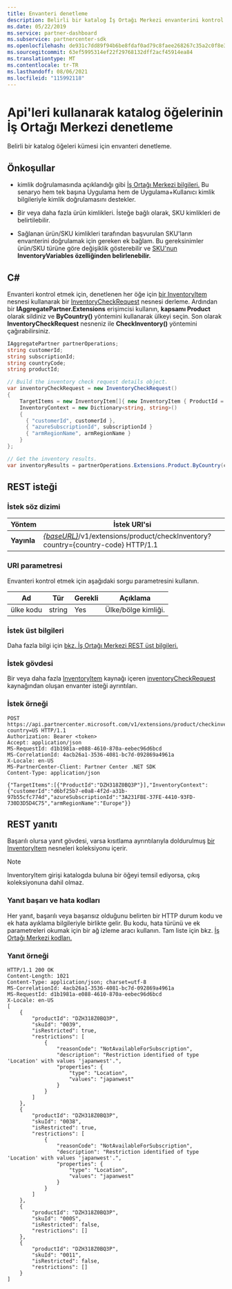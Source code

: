 ```yaml
---
title: Envanteri denetleme
description: Belirli bir katalog İş Ortağı Merkezi envanterini kontrol etmek için api'leri kullanmayı öğrenin. Bir müşterinin ürünlerini veya SKUS'larını belirlemek için bunu yapabiliriz.
ms.date: 05/22/2019
ms.service: partner-dashboard
ms.subservice: partnercenter-sdk
ms.openlocfilehash: de931c7dd89f94b6be8fdaf0ad79c8faee268267c35a2c0f8e38d36b97842f3f
ms.sourcegitcommit: 63ef5995314ef22f29768132dff2acf45914ea84
ms.translationtype: MT
ms.contentlocale: tr-TR
ms.lasthandoff: 08/06/2021
ms.locfileid: "115992118"
---
```

# <a name="check-the-inventory-of-catalog-items-using-partner-center-apis"></a>Api'leri kullanarak katalog öğelerinin İş Ortağı Merkezi denetleme

Belirli bir katalog öğeleri kümesi için envanteri denetleme.

## <a name="prerequisites"></a>Önkoşullar

- kimlik doğrulamasında açıklandığı gibi [İş Ortağı Merkezi bilgileri.](partner-center-authentication.md) Bu senaryo hem tek başına Uygulama hem de Uygulama+Kullanıcı kimlik bilgileriyle kimlik doğrulamasını destekler.

- Bir veya daha fazla ürün kimlikleri. İsteğe bağlı olarak, SKU kimlikleri de belirtilebilir.

- Sağlanan ürün/SKU kimlikleri tarafından başvurulan SKU'ların envanterini doğrulamak için gereken ek bağlam. Bu gereksinimler ürün/SKU türüne göre değişiklik gösterebilir ve [SKU'nun](product-resources.md#sku) **InventoryVariables özelliğinden belirlenebilir.**

## <a name="c"></a>C\#

Envanteri kontrol etmek için, denetlenen her öğe için [bir InventoryItem](product-resources.md#inventoryitem) nesnesi kullanarak bir [InventoryCheckRequest](product-resources.md#inventorycheckrequest) nesnesi derleme. Ardından bir **IAggregatePartner.Extensions** erişimcisi kullanın, **kapsamı Product** olarak sildiniz ve **ByCountry()** yöntemini kullanarak ülkeyi seçin. Son olarak **InventoryCheckRequest** nesneniz ile **CheckInventory()** yöntemini çağırabilirsiniz.

``` csharp
IAggregatePartner partnerOperations;
string customerId;
string subscriptionId;
string countryCode;
string productId;

// Build the inventory check request details object.
var inventoryCheckRequest = new InventoryCheckRequest()
{
    TargetItems = new InventoryItem[]{ new InventoryItem { ProductId = productId } },
    InventoryContext = new Dictionary<string, string>()
    {
      { "customerId", customerId },
      { "azureSubscriptionId", subscriptionId }
      { "armRegionName", armRegionName }
    }
};

// Get the inventory results.
var inventoryResults = partnerOperations.Extensions.Product.ByCountry(countryCode).CheckInventory(inventoryCheckRequest);
```

## <a name="rest-request"></a>REST isteği

### <a name="request-syntax"></a>İstek söz dizimi

| Yöntem   | İstek URI'si                                                                                                                              |
|----------|------------------------------------------------------------------------------------------------------------------------------------------|
| **Yayınla** | [*{baseURL}*](partner-center-rest-urls.md)/v1/extensions/product/checkInventory?country={country-code} HTTP/1.1                        |

### <a name="uri-parameter"></a>URI parametresi

Envanteri kontrol etmek için aşağıdaki sorgu parametresini kullanın.

| Ad                   | Tür     | Gerekli | Açıklama                                                     |
|------------------------|----------|----------|-----------------------------------------------------------------|
| ülke kodu           | string   | Yes      | Ülke/bölge kimliği.                                            |

### <a name="request-headers"></a>İstek üst bilgileri

Daha fazla bilgi için [bkz. İş Ortağı Merkezi REST üst bilgileri.](headers.md)

### <a name="request-body"></a>İstek gövdesi

Bir veya daha fazla [InventoryItem](product-resources.md#inventoryitem) kaynağı içeren [inventoryCheckRequest](product-resources.md#inventorycheckrequest) kaynağından oluşan envanter isteği ayrıntıları.

### <a name="request-example"></a>İstek örneği

```http
POST https://api.partnercenter.microsoft.com/v1/extensions/product/checkinventory?country=US HTTP/1.1
Authorization: Bearer <token>
Accept: application/json
MS-RequestId: d1b1981a-e088-4610-870a-eebec96d6bcd
MS-CorrelationId: 4acb26a1-3536-4081-bc7d-092869a4961a
X-Locale: en-US
MS-PartnerCenter-Client: Partner Center .NET SDK
Content-Type: application/json

{"TargetItems":[{"ProductId":"DZH318Z0BQ3P"}],"InventoryContext":{"customerId":"d6bf25b7-e0a8-4f2d-a31b-97b55cfc774d","azureSubscriptionId":"3A231FBE-37FE-4410-93FD-730D3D5D4C75","armRegionName":"Europe"}}
```

## <a name="rest-response"></a>REST yanıtı

Başarılı olursa yanıt gövdesi, varsa kısıtlama ayrıntılarıyla doldurulmuş [bir InventoryItem](product-resources.md#inventoryitem) nesneleri koleksiyonu içerir.

>[!NOTE]
>InventoryItem girişi katalogda buluna bir öğeyi temsil ediyorsa, çıkış koleksiyonuna dahil olmaz.

### <a name="response-success-and-error-codes"></a>Yanıt başarı ve hata kodları

Her yanıt, başarılı veya başarısız olduğunu belirten bir HTTP durum kodu ve ek hata ayıklama bilgileriyle birlikte gelir. Bu kodu, hata türünü ve ek parametreleri okumak için bir ağ izleme aracı kullanın. Tam liste için bkz. [İş Ortağı Merkezi kodları.](error-codes.md)

### <a name="response-example"></a>Yanıt örneği

```http
HTTP/1.1 200 OK
Content-Length: 1021
Content-Type: application/json; charset=utf-8
MS-CorrelationId: 4acb26a1-3536-4081-bc7d-092869a4961a
MS-RequestId: d1b1981a-e088-4610-870a-eebec96d6bcd
X-Locale: en-US
[
    {
        "productId": "DZH318Z0BQ3P",
        "skuId": "0039",
        "isRestricted": true,
        "restrictions": [
            {
                "reasonCode": "NotAvailableForSubscription",
                "description": "Restriction identified of type 'Location' with values 'japanwest'.",
                "properties": {
                    "type": "Location",
                    "values": "japanwest"
                }
            }
        ]
    },
    {
        "productId": "DZH318Z0BQ3P",
        "skuId": "0038",
        "isRestricted": true,
        "restrictions": [
            {
                "reasonCode": "NotAvailableForSubscription",
                "description": "Restriction identified of type 'Location' with values 'japanwest'.",
                "properties": {
                    "type": "Location",
                    "values": "japanwest"
                }
            }
        ]
    },
    {
        "productId": "DZH318Z0BQ3P",
        "skuId": "000S",
        "isRestricted": false,
        "restrictions": []
    },
    {
        "productId": "DZH318Z0BQ3P",
        "skuId": "0011",
        "isRestricted": false,
        "restrictions": []
    }
]
```
